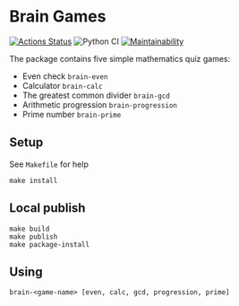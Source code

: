 # Brain Games

[![Actions Status](https://github.com/AlexandrKoliukh/python-project-lvl1/workflows/hexlet-check/badge.svg)](https://github.com/AlexandrKoliukh/python-project-lvl1/actions)
![Python CI](https://github.com/AlexandrKoliukh/python-project-lvl1/workflows/Python%20CI/badge.svg?branch=main)
[![Maintainability](https://api.codeclimate.com/v1/badges/e4eefaadb350802026a0/maintainability)](https://codeclimate.com/github/AlexandrKoliukh/python-project-lvl1/maintainability)

The package contains five simple mathematics quiz games:

- Even check `brain-even`
- Calculator `brain-calc`
- The greatest common divider `brain-gcd`
- Arithmetic progression `brain-progression`
- Prime number `brain-prime`

## Setup

See `Makefile` for help

    make install

## Local publish

    make build
	make publish
    make package-install

## Using

    brain-<game-name> [even, calc, gcd, progression, prime]
